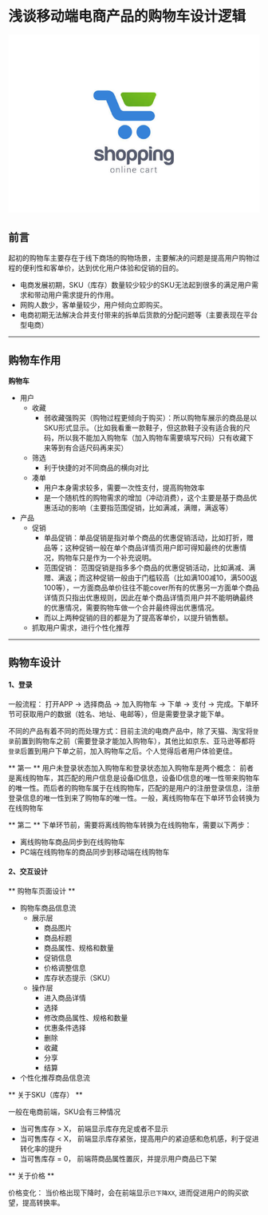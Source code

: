 # 浅谈移动端电商产品的购物车设计逻辑

![](/assets/1745932-7186c2d99930038d.jpg)

## 前言

起初的购物车主要存在于线下商场的购物场景，主要解决的问题是提高用户购物过程的便利性和客单价，达到优化用户体验和促销的目的。

* 电商发展初期，SKU（库存）数量较少较少的SKU无法起到很多的满足用户需求和带动用户需求提升的作用。
* 网购人数少，客单量较少，用户倾向立即购买。
* 电商初期无法解决合并支付带来的拆单后货款的分配问题等（主要表现在平台型电商）

<hr/>

## 购物车作用

**购物车**

* 用户
    * 收藏
        * 弱收藏强购买（购物过程更倾向于购买）：所以购物车展示的商品是以SKU形式显示。（比如我看重一款鞋子，但这款鞋子没有适合我的尺码，所以我不能加入购物车（加入购物车需要填写尺码）只有收藏下来等到有合适尺码再来买） 
    * 筛选
        * 利于快捷的对不同商品的横向对比
    * 凑单
        * 用户本身需求较多，需要一次性支付，提高购物效率
        * 是一个随机性的购物需求的增加（冲动消费），这个主要是基于商品优惠活动的影响（主要指范围促销，比如满减，满赠，满返等）
* 产品
    * 促销
        * 单品促销：单品促销是指对单个商品的优惠促销活动，比如打折，赠品等；这种促销一般在单个商品详情页用户即可得知最终的优惠情况，购物车只是作为一个补充说明。
        * 范围促销： 范围促销是指多多个商品的优惠促销活动，比如满减、满赠、满返；而这种促销一般由于门槛较高（比如满100减10，满500返100等），一方面商品单价往往不能cover所有的优惠另一方面单个商品详情页只指出优惠规则，因此在单个商品详情页用户并不能明确最终的优惠情况，需要购物车做一个合并最终得出优惠情况。
        * 而以上两种促销的目的都是为了提高客单价，以提升销售额。
    * 抓取用户需求，进行个性化推荐
    
<hr/>

## 购物车设计

#### 1、登录
 一般流程： 打开APP -> 选择商品 -> 加入购物车 -> 下单 -> 支付 -> 完成。下单环节可获取用户的数据（姓名、地址、电邮等），但是需要登录才能下单。

不同的产品有着不同的而处理方式：目前主流的电商产品中，除了天猫、淘宝将`登录`前置到购物车之前（需要登录才能加入购物车），其他比如京东、亚马逊等都将`登录`后置到用户下单之前，加入购物车之后。个人觉得后者用户体验更佳。

** 第一 **
用户未登录状态加入购物车和登录状态加入购物车是两个概念： 前者是离线购物车，其匹配的用户信息是设备ID信息，设备ID信息的唯一性带来购物车的唯一性。而后者的购物车属于在线购物车，匹配的是用户的注册登录信息，注册登录信息的唯一性到来了购物车的唯一性。一般，离线购物车在下单环节会转换为在线购物车

** 第二 **
下单环节前，需要将离线购物车转换为在线购物车，需要以下两步：

* 离线购物车商品同步到在线购物车
* PC端在线购物车的商品同步到移动端在线购物车

#### 2、交互设计

** 购物车页面设计 **

* 购物车商品信息流
    * 展示层
        * 商品图片
        * 商品标题
        * 商品属性、规格和数量
        * 促销信息
        * 价格调整信息
        * 库存状态提示（SKU）
    * 操作层
        * 进入商品详情
        * 选择
        * 修改商品属性、规格和数量
        * 优惠条件选择
        * 删除
        * 收藏
        * 分享
        * 结算
* 个性化推荐商品信息流

** 关于SKU（库存） **

一般在电商前端，SKU会有三种情况
* 当可售库存 > X， 前端显示库存充足或者不显示
* 当可售库存 < X， 前端显示库存紧张，提高用户的紧迫感和危机感，利于促进转化率的提升
* 当可售库存 = 0， 前端蒋商品属性置灰，并提示用户商品已下架

** 关于价格 **

价格变化： 当价格出现下降时，会在前端显示`已下降XX`, 进而促进用户的购买欲望，提高转换率。





